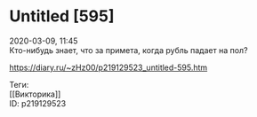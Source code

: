 Untitled [595]
===============

   
 2020-03-09, 11:45   
  Кто-нибудь знает, что за примета, когда рубль падает на пол?   
    
 <https://diary.ru/~zHz00/p219129523_untitled-595.htm>   
   
 Теги:   
 [[Викторика]]   
 ID: p219129523